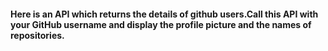 #### Here is an API which returns the details of github users.Call this API with your GitHub username and display the profile picture and the names of repositories.
